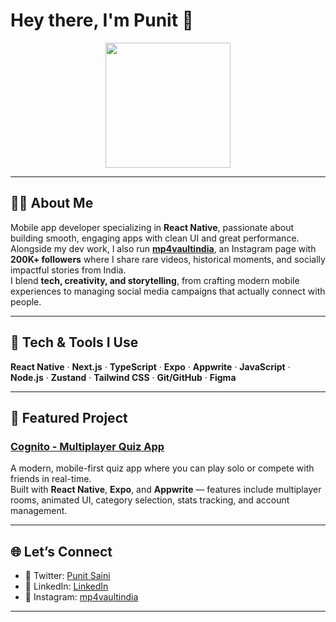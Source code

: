 # Hey there, I'm Punit 👋

<div align="center">
  <img src="https://media.giphy.com/media/26AHONQ79FdWZhAI0/giphy.gif" width="200" />
</div>

---

## 👨‍💻 About Me

Mobile app developer specializing in **React Native**, passionate about building smooth, engaging apps with clean UI and great performance.  
Alongside my dev work, I also run **[mp4vaultindia](https://instagram.com/mp4vaultindia)**, an Instagram page with **200K+ followers** where I share rare videos, historical moments, and socially impactful stories from India.  
I blend **tech, creativity, and storytelling**, from crafting modern mobile experiences to managing social media campaigns that actually connect with people.

---

## 🚀 Tech & Tools I Use
**React Native** · **Next.js** · **TypeScript** · **Expo** · **Appwrite** · **JavaScript** · **Node.js** · **Zustand** · **Tailwind CSS** · **Git/GitHub** · **Figma**

---

## 📌 Featured Project

### [Cognito - Multiplayer Quiz App](https://github.com/punit/Cognito-Quiz-App)
A modern, mobile-first quiz app where you can play solo or compete with friends in real-time.  
Built with **React Native**, **Expo**, and **Appwrite** — features include multiplayer rooms, animated UI, category selection, stats tracking, and account management.

---

## 🌐 Let’s Connect
- 🐙 Twitter: [Punit Saini](https://x.com/punitNotPuneet)  
- 💼 LinkedIn: [LinkedIn](https://linkedin.com/in/punit-saini-2003)  
- 📸 Instagram: [mp4vaultindia](https://instagram.com/mp4vaultindia)  

---
